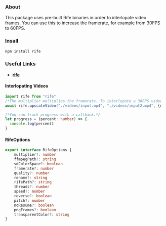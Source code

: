 ### About
This package uses pre-built Rife binaries in order to interlopate video frames. You can use this to increase the framerate, 
for example from 30FPS to 60FPS.

### Insall
```ts
npm install rife
```

### Useful Links
- [**rife**](https://github.com/megvii-research/ECCV2022-RIFE)

#### Interlopating Videos
```ts
import rife from "rife"
/*The multiplier multiplies the framerate. To interlopate a 30FPS video into 60FPS set it to 2.*/
await rife.upscaleVideo("./videos/input.mp4", "./videos/input2.mp4", {multiplier: 2}, progress)

/*You can track progress with a callback.*/
let progress = (percent: number) => {
  console.log(percent)
}
```

#### RifeOptions
```ts
export interface RifeOptions {
    multiplier?: number
    ffmpegPath?: string
    sdColorSpace?: boolean
    framerate?: number
    quality?: number
    rename?: string
    rifePath?: string
    threads?: number
    speed?: number
    reverse?: boolean
    pitch?: number
    noResume?: boolean
    pngFrames?: boolean
    transparentColor?: string
}
```
